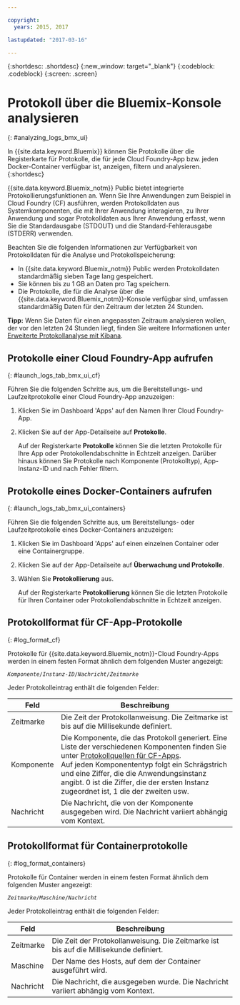 ```yaml
---

copyright:
  years: 2015, 2017

lastupdated: "2017-03-16"

---
```



{:shortdesc: .shortdesc}
{:new_window: target="_blank"}
{:codeblock: .codeblock}
{:screen: .screen}

# Protokoll über die Bluemix-Konsole analysieren
{: #analyzing_logs_bmx_ui}

In {{site.data.keyword.Bluemix}} können Sie Protokolle über die Registerkarte für Protokolle, die für jede Cloud Foundry-App bzw. jeden Docker-Container verfügbar ist, anzeigen, filtern und analysieren.
{:shortdesc}

{{site.data.keyword.Bluemix_notm}} Public bietet integrierte Protokollierungsfunktionen an. Wenn Sie Ihre Anwendungen zum Beispiel in Cloud Foundry (CF) ausführen, werden Protokolldaten aus Systemkomponenten, die mit Ihrer Anwendung interagieren, zu Ihrer Anwendung und sogar Protokolldaten aus Ihrer Anwendung erfasst, wenn Sie die Standardausgabe (STDOUT) und die Standard-Fehlerausgabe (STDERR) verwenden. 

Beachten Sie die folgenden Informationen zur Verfügbarkeit von Protokolldaten für die Analyse und Protokollspeicherung: 

* In {{site.data.keyword.Bluemix_notm}} Public werden Protokolldaten standardmäßig sieben Tage lang gespeichert.  
* Sie können bis zu 1 GB an Daten pro Tag speichern.  
* Die Protokolle, die für die Analyse über die {{site.data.keyword.Bluemix_notm}}-Konsole verfügbar sind, umfassen standardmäßig Daten für den Zeitraum der letzten 24 Stunden. 

**Tipp:** Wenn Sie Daten für einen angepassten Zeitraum analysieren wollen, der vor den letzten 24 Stunden liegt, finden Sie weitere Informationen unter [Erweiterte Protokollanalyse mit Kibana](logging_analyzing_logs_Kibana.html#analyzing_logs_Kibana).  

##  Protokolle einer Cloud Foundry-App aufrufen
{: #launch_logs_tab_bmx_ui_cf}

Führen Sie die folgenden Schritte aus, um die Bereitstellungs- und Laufzeitprotokolle einer Cloud Foundry-App anzuzeigen: 

1. Klicken Sie im Dashboard 'Apps' auf den Namen Ihrer Cloud Foundry-App.  
    
2. Klicken Sie auf der App-Detailseite auf **Protokolle**. 
    
    Auf der Registerkarte **Protokolle** können Sie die letzten Protokolle für Ihre App oder Protokollendabschnitte in Echtzeit anzeigen. Darüber hinaus können Sie Protokolle nach Komponente (Protokolltyp), App-Instanz-ID und nach Fehler filtern.
    

##  Protokolle eines Docker-Containers aufrufen
{: #launch_logs_tab_bmx_ui_containers}

Führen Sie die folgenden Schritte aus, um Bereitstellungs- oder Laufzeitprotokolle eines Docker-Containers anzuzeigen: 

1. Klicken Sie im Dashboard 'Apps' auf einen einzelnen Container oder eine Containergruppe.  
    
2. Klicken Sie auf der App-Detailseite auf **Überwachung und Protokolle**. 

3. Wählen Sie **Protokollierung** aus. 
    
    Auf der Registerkarte **Protokollierung** können Sie die letzten Protokolle für Ihren Container oder Protokollendabschnitte in Echtzeit anzeigen.  

## Protokollformat für CF-App-Protokolle
{: #log_format_cf}

Protokolle für {{site.data.keyword.Bluemix_notm}}-Cloud Foundry-Apps werden in einem festen Format ähnlich dem folgenden Muster angezeigt: 

<code><var class="keyword varname">Komponente</var>/<var class="keyword varname">Instanz-ID</var>/<var class="keyword varname">Nachricht</var>/<var class="keyword varname">Zeitmarke</var></code>

Jeder Protokolleintrag enthält die folgenden Felder: 

| Feld | Beschreibung |
|-------|-------------|
| Zeitmarke | Die Zeit der Protokollanweisung. Die Zeitmarke ist bis auf die Millisekunde definiert. |
| Komponente | Die Komponente, die das Protokoll generiert. Eine Liste der verschiedenen Komponenten finden Sie unter [Protokollquellen für CF-Apps](logging_cf_apps.html#logging_bluemix_cf_apps_log_sources). <br> Auf jeden Komponententyp folgt ein Schrägstrich und eine Ziffer, die die Anwendungsinstanz angibt. 0 ist die Ziffer, die der ersten Instanz zugeordnet ist, 1 die der zweiten usw. |
| Nachricht | Die Nachricht, die von der Komponente ausgegeben wird. Die Nachricht variiert abhängig vom Kontext. |



## Protokollformat für Containerprotokolle
{: #log_format_containers}

Protokolle für Container werden in einem festen Format ähnlich dem folgenden Muster angezeigt: 

<code><var class="keyword varname">Zeitmarke</var>/<var class="keyword varname">Maschine</var>/<var class="keyword varname">Nachricht</var>  </code>

Jeder Protokolleintrag enthält die folgenden Felder: 

| Feld | Beschreibung |
|-------|-------------|
| Zeitmarke | Die Zeit der Protokollanweisung. Die Zeitmarke ist bis auf die Millisekunde definiert. |
| Maschine | Der Name des Hosts, auf dem der Container ausgeführt wird. |
| Nachricht | Die Nachricht, die ausgegeben wurde. Die Nachricht variiert abhängig vom Kontext. |


